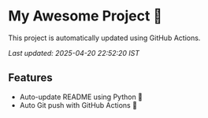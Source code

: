 # My Awesome Project 🚀

This project is automatically updated using GitHub Actions.

_Last updated: 2025-04-20 22:52:20 IST_

## Features
- Auto-update README using Python 🐍
- Auto Git push with GitHub Actions 🤖
